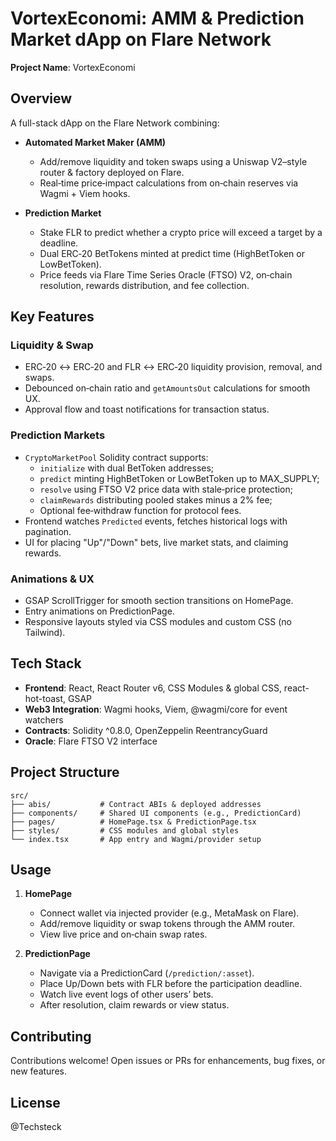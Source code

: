 # VortexEconomi: AMM & Prediction Market dApp on Flare Network

**Project Name**: VortexEconomi

## Overview
A full-stack dApp on the Flare Network combining:

- **Automated Market Maker (AMM)**
  - Add/remove liquidity and token swaps using a Uniswap V2–style router & factory deployed on Flare.
  - Real‑time price‑impact calculations from on‑chain reserves via Wagmi + Viem hooks.

- **Prediction Market**
  - Stake FLR to predict whether a crypto price will exceed a target by a deadline.
  - Dual ERC‑20 BetTokens minted at predict time (HighBetToken or LowBetToken).
  - Price feeds via Flare Time Series Oracle (FTSO) V2, on‑chain resolution, rewards distribution, and fee collection.

## Key Features

### Liquidity & Swap
- ERC‑20 ↔ ERC‑20 and FLR ↔ ERC‑20 liquidity provision, removal, and swaps.
- Debounced on‑chain ratio and `getAmountsOut` calculations for smooth UX.
- Approval flow and toast notifications for transaction status.

### Prediction Markets
- `CryptoMarketPool` Solidity contract supports:
  - `initialize` with dual BetToken addresses;
  - `predict` minting HighBetToken or LowBetToken up to MAX_SUPPLY;
  - `resolve` using FTSO V2 price data with stale‑price protection;
  - `claimRewards` distributing pooled stakes minus a 2% fee;
  - Optional fee‑withdraw function for protocol fees.
- Frontend watches `Predicted` events, fetches historical logs with pagination.
- UI for placing "Up"/"Down" bets, live market stats, and claiming rewards.

### Animations & UX
- GSAP ScrollTrigger for smooth section transitions on HomePage.
- Entry animations on PredictionPage.
- Responsive layouts styled via CSS modules and custom CSS (no Tailwind).

## Tech Stack
- **Frontend**: React, React Router v6, CSS Modules & global CSS, react-hot-toast, GSAP
- **Web3 Integration**: Wagmi hooks, Viem, @wagmi/core for event watchers
- **Contracts**: Solidity ^0.8.0, OpenZeppelin ReentrancyGuard
- **Oracle**: Flare FTSO V2 interface

## Project Structure
```
src/
├── abis/           # Contract ABIs & deployed addresses
├── components/     # Shared UI components (e.g., PredictionCard)
├── pages/          # HomePage.tsx & PredictionPage.tsx
├── styles/         # CSS modules and global styles
└── index.tsx       # App entry and Wagmi/provider setup
```

## Usage
1. **HomePage**
   - Connect wallet via injected provider (e.g., MetaMask on Flare).
   - Add/remove liquidity or swap tokens through the AMM router.
   - View live price and on‑chain swap rates.

2. **PredictionPage**
   - Navigate via a PredictionCard (`/prediction/:asset`).
   - Place Up/Down bets with FLR before the participation deadline.
   - Watch live event logs of other users’ bets.
   - After resolution, claim rewards or view status.

## Contributing
Contributions welcome! Open issues or PRs for enhancements, bug fixes, or new features.

## License
@Techsteck